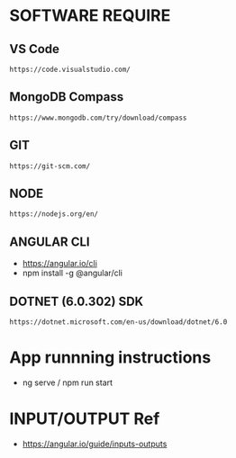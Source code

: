 # SOFTWARE REQUIRE

## VS Code
``` https://code.visualstudio.com/ ```
## MongoDB Compass
``` https://www.mongodb.com/try/download/compass ```
## GIT	
``` https://git-scm.com/ ```
## NODE
``` https://nodejs.org/en/ ```
## ANGULAR CLI
* https://angular.io/cli
* npm install -g @angular/cli
## DOTNET (6.0.302) SDK
``` https://dotnet.microsoft.com/en-us/download/dotnet/6.0 ```

# App runnning instructions

* ng serve / npm run start

# INPUT/OUTPUT Ref
* https://angular.io/guide/inputs-outputs
